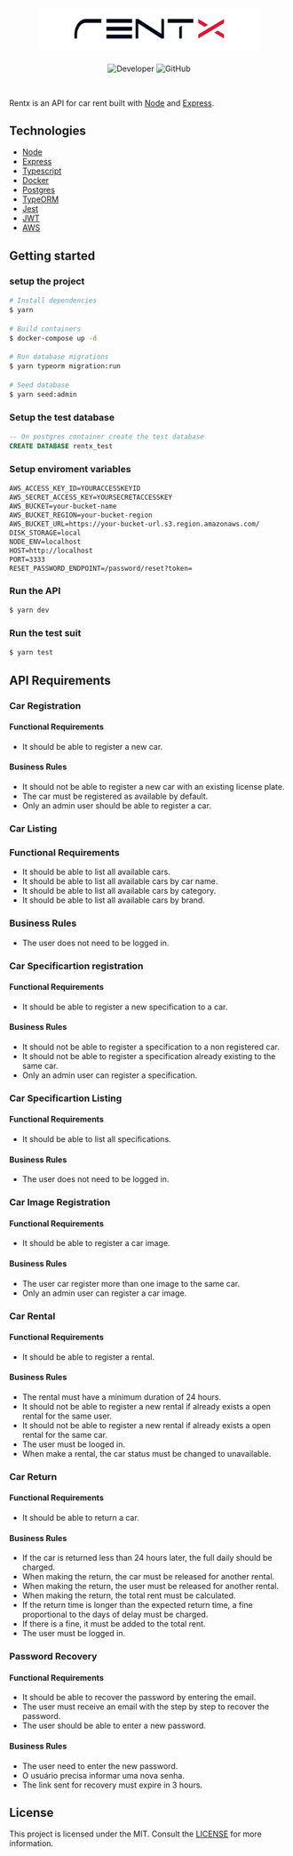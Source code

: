 <h1 align="center">
  <img alt="letmeask" src=".github/logo.svg" width="400px" />
</h1>

<p align="center">
  <img alt="Developer" src="https://img.shields.io/badge/developer-jfilipedias-blue">
  <img alt="GitHub" src="https://img.shields.io/github/license/jfilipedias/letmeask">
</p>
<br>

Rentx is an API for car rent built with [Node](https://nodejs.org/) and [Express](https://expressjs.com/).

## Technologies
- [Node](https://nodejs.org/)
- [Express](https://expressjs.com/)
- [Typescript](https://www.typescriptlang.org/)
- [Docker](https://www.docker.com/)
- [Postgres](https://www.postgresql.org/)
- [TypeORM](https://typeorm.io/)
- [Jest](https://jestjs.io/)
- [JWT](https://jwt.io/)
- [AWS](https://aws.amazon.com/)

## Getting started

### setup the project
```sh
# Install dependencies
$ yarn

# Build containers
$ docker-compose up -d

# Run database migrations
$ yarn typeorm migration:run

# Seed database
$ yarn seed:admin
```

### Setup the test database
```sql
-- On postgres container create the test database
CREATE DATABASE rentx_test
```

### Setup enviroment variables
```env
AWS_ACCESS_KEY_ID=YOURACCESSKEYID
AWS_SECRET_ACCESS_KEY=YOURSECRETACCESSKEY
AWS_BUCKET=your-bucket-name
AWS_BUCKET_REGION=your-bucket-region
AWS_BUCKET_URL=https://your-bucket-url.s3.region.amazonaws.com/
DISK_STORAGE=local
NODE_ENV=localhost
HOST=http://localhost
PORT=3333
RESET_PASSWORD_ENDPOINT=/password/reset?token=
```

### Run the API
```sh
$ yarn dev
```

### Run the test suit
```sh
$ yarn test
```

## API Requirements
### Car Registration
#### Functional Requirements
- It should be able to register a new car.

#### Business Rules
- It should not be able to register a new car with an existing license plate.
- The car must be registered as available by default.
- Only an admin user should be able to register a car.

### Car Listing
### Functional Requirements
- It should be able to list all available cars.
- It should be able to list all available cars by car name.
- It should be able to list all available cars by category.
- It should be able to list all available cars by brand.

### Business Rules
- The user does not need to be logged in.

### Car Specificartion registration
#### Functional Requirements
- It should be able to register a new specification to a car.

#### Business Rules
- It should not be able to register a specification to a non registered car.
- It should not be able to register a specification already existing to the same car.
- Only an admin user can register a specification.

### Car Specificartion Listing
#### Functional Requirements
- It should be able to list all specifications.

#### Business Rules
- The user does not need to be logged in.

### Car Image Registration
#### Functional Requirements
- It should be able to register a car image.

#### Business Rules
- The user car register more than one image to the same car.
- Only an admin user can register a car image.

### Car Rental
#### Functional Requirements
- It should be able to register a rental.

#### Business Rules
- The rental must have a minimum duration of 24 hours.
- It should not be able to register a new rental if already exists a open rental for the same user.
- It should not be able to register a new rental if already exists a open rental for the same car.
- The user must be looged in.
- When make a rental, the car status must be changed to unavailable.

### Car Return
#### Functional Requirements
- It should be able to return a car.

#### Business Rules
- If the car is returned less than 24 hours later, the full daily should be charged.
- When making the return, the car must be released for another rental.
- When making the return, the user must be released for another rental.
- When making the return, the total rent must be calculated.
- If the return time is longer than the expected return time, a fine proportional to the days of delay must be charged.
- If there is a fine, it must be added to the total rent.
- The user must be logged in.

### Password Recovery
#### Functional Requirements
- It should be able to recover the password by entering the email.
- The user must receive an email with the step by step to recover the password.
- The user should be able to enter a new password.

#### Business Rules
- The user need to enter the new password.
- O usuário precisa informar uma nova senha.
- The link sent for recovery must expire in 3 hours.

## License
This project is licensed under the MIT. Consult the [LICENSE](LICENSE) for more information.
